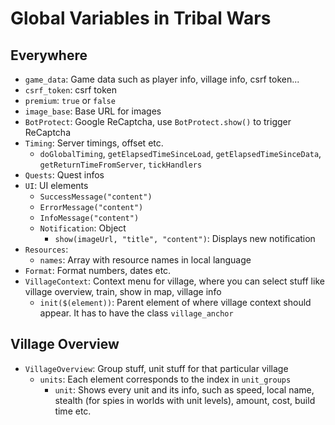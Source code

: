 # Global Variables in Tribal Wars

## Everywhere
- `game_data`: Game data such as player info, village info, csrf token...
- `csrf_token`: csrf token
- `premium`: `true` or `false`
- `image_base`: Base URL for images
- `BotProtect`: Google ReCaptcha, use `BotProtect.show()` to trigger ReCaptcha
- `Timing`: Server timings, offset etc.
    - `doGlobalTiming`, `getElapsedTimeSinceLoad`, `getElapsedTimeSinceData`, `getReturnTimeFromServer`, `tickHandlers`
- `Quests`: Quest infos
- `UI`: UI elements
    - `SuccessMessage("content")`
    - `ErrorMessage("content")`
    - `InfoMessage("content")`
    - `Notification`: Object
        - `show(imageUrl, "title", "content")`: Displays new notification
- `Resources`:
    - `names`: Array with resource names in local language
- `Format`: Format numbers, dates etc.
- `VillageContext`: Context menu for village, where you can select stuff like village overview, train, show in map, village info
    - `init($(element))`: Parent element of where village context should appear. It has to have the class `village_anchor`

## Village Overview
- `VillageOverview`: Group stuff, unit stuff for that particular village
    - `units`: Each element corresponds to the index in `unit_groups`  
        - `unit`: Shows every unit and its info, such as speed, local name, stealth (for spies in worlds with unit levels), amount, cost, build time etc.

        